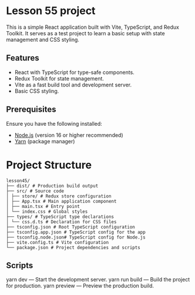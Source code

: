 # Lesson 55 project

This is a simple React application built with Vite, TypeScript, and Redux Toolkit. It serves as a test project to learn a basic setup with state management and CSS styling.

## Features

- React with TypeScript for type-safe components.
- Redux Toolkit for state management.
- Vite as a fast build tool and development server.
- Basic CSS styling.

## Prerequisites

Ensure you have the following installed:

- [Node.js](https://nodejs.org/) (version 16 or higher recommended)
- [Yarn](https://yarnpkg.com/) (package manager)

# Project Structure

```
lesson45/
├── dist/ # Production build output
├── src/ # Source code
│ ├── store/ # Redux store configuration
│ ├── App.tsx # Main application component
│ ├── main.tsx # Entry point
│ └── index.css # Global styles
├── types/ # TypeScript type declarations
│ └── css.d.ts # Declaration for CSS files
├── tsconfig.json # Root TypeScript configuration
├── tsconfig.app.json # TypeScript config for the app
├── tsconfig.node.json# TypeScript config for Node.js
├── vite.config.ts # Vite configuration
└── package.json # Project dependencies and scripts
```

## Scripts

yarn dev — Start the development server.
yarn run build — Build the project for production.
yarn preview — Preview the production build.

